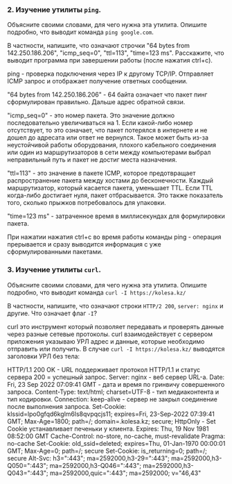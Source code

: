 ### 2. Изучение утилиты `ping`.

Объясните своими словами, для чего нужна эта утилита. Опишите подробно, что выводит команда `ping google.com`.

В частности, напишите, что означают строчки "64 bytes from 142.250.186.206", "icmp_seq=0",  "ttl=113", "time=123 ms".
Расскажите, что выводит программа при завершении работы (после нажатия ctrl+c).

ping - проверка подключения через IP к другому TCP/IP. Отправляет ICMP запрос и отображает получение ответных сообщении. 

"64 bytes from 142.250.186.206" - 64 байта означает что пакет пинг сформулирован правильно. Дальше адрес обратной связи.

"icmp_seq=0" - это номер пакета. Это значение должно последовательно увеличиваться на 1. Если какой-либо номер отсутствует, то это означает, что пакет потерялся в интернете и не дошел до адресата или ответ не вернулся. Такое может быть из-за неустойчивой работы оборудования, плохого кабельного соединения или один из маршрутизаторов в сети между компьютерами выбрал неправильный путь и пакет не достиг места назначения.

"ttl=113" - это значение в пакете ICMP, которое предотвращает распространение пакета между хостами до бесконечности. Каждый маршрутизатор, который касается пакета, уменьшает TTL. Если TTL когда-либо достигает нуля, пакет отбрасывается. Это также показатель того, сколько прыжков потребовалось для упаковки.

"time=123 ms" - затраченное время в миллисекундах для формулировки пакета.

При нажатии нажатия ctrl+c во время работы команды ping - операция прерывается и сразу выводится информация с уже сформулированными пакетами. 

### 3. Изучение утилиты `curl`.

Объясните своими словами, для чего нужна эта утилита. Опишите подробно, что выводит команда `curl -I https://kolesa.kz/`

В частности, напишите, что означают строки `HTTP/2 200`, `server: nginx` и другие. Что означает флаг `-I`?

curl это инструмент который позволяет передавать и проверять данные через разные сетевые протоколы. curl взаимодействует с сервером приложения указываю УРЛ адрес и данные, которые необходимо отправить или получить. В случае `curl -I https://kolesa.kz/` выводятся заголовки УРЛ без тела: 

HTTP/1.1 200 OK - URL поддерживает протокол HTTP/1.1 и статус сервера 200 = успешный запрос.
Server: nginx - веб сервер URL-а.
Date: Fri, 23 Sep 2022 07:09:41 GMT - дата и время по гринвичу совершенного запроса.
Content-Type: text/html; charset=UTF-8 - тип медиаконтента и тип кодировки.
Connection: keep-alive - сервер не закрыл соединение после выполнения запроса.
Set-Cookie: klssid=lpo0gfqd6kglm6ls8qvpqcjs11; expires=Fri, 23-Sep-2022 07:39:41 GMT; Max-Age=1800; path=/; domain=.kolesa.kz; secure; HttpOnly - Set Cookie  устанавливает печеньки у клиента.
Expires: Thu, 19 Nov 1981 08:52:00 GMT
Cache-Control: no-store, no-cache, must-revalidate
Pragma: no-cache
Set-Cookie: old_ssid=deleted; expires=Thu, 01-Jan-1970 00:00:01 GMT; Max-Age=0; path=/; secure
Set-Cookie: is_returning=0; path=/; secure
Alt-Svc: h3=":443"; ma=2592000,h3-29=":443"; ma=2592000,h3-Q050=":443"; ma=2592000,h3-Q046=":443"; ma=2592000,h3-Q043=":443"; ma=2592000,quic=":443"; ma=2592000; v="46,43"